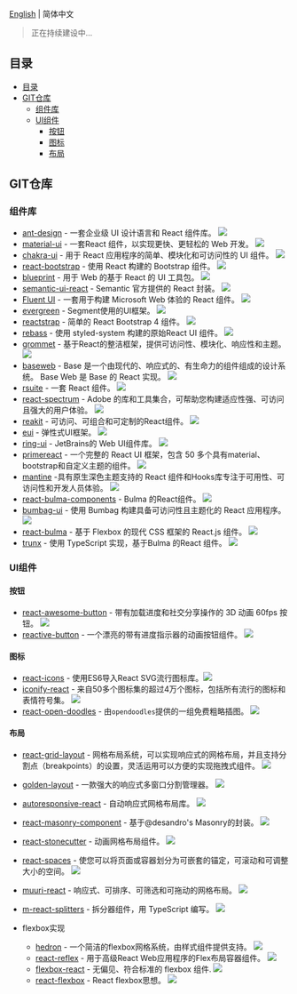 [English](./README-en.md) | 简体中文

> 正在持续建设中...

## 目录

- [目录](#目录)
- [GIT仓库](#git仓库)
  - [组件库](#组件库)
  - [UI组件](#ui组件)
    - [按钮](#按钮)
    - [图标](#图标)
    - [布局](#布局)

## GIT仓库

### 组件库

- [ant-design](https://github.com/ant-design/ant-design) - 一套企业级 UI 设计语言和 React 组件库。 ![](https://img.shields.io/github/stars/ant-design/ant-design.svg?style=social&label=Star)
- [material-ui](https://github.com/mui-org/material-ui) - 一套React 组件，以实现更快、更轻松的 Web 开发。 ![](https://img.shields.io/github/stars/mui-org/material-ui.svg?style=social&label=Star)
- [chakra-ui](https://github.com/chakra-ui/chakra-ui) - 用于 React 应用程序的简单、模块化和可访问性的 UI 组件。 ![](https://img.shields.io/github/stars/chakra-ui/chakra-ui.svg?style=social&label=Star)
- [react-bootstrap](https://github.com/react-bootstrap/react-bootstrap) - 使用 React 构建的 Bootstrap 组件。 ![](https://img.shields.io/github/stars/react-bootstrap/react-bootstrap.svg?style=social&label=Star)
- [blueprint](https://github.com/palantir/blueprint) - 用于 Web 的基于 React 的 UI 工具包。 ![](https://img.shields.io/github/stars/palantir/blueprint.svg?style=social&label=Star)
- [semantic-ui-react](https://github.com/Semantic-Org/Semantic-UI-React) - Semantic 官方提供的 React 封装。 ![](https://img.shields.io/github/stars/Semantic-Org/Semantic-UI-React.svg?style=social&label=Star)
- [Fluent UI](https://github.com/microsoft/fluentui) - 一套用于构建 Microsoft Web 体验的 React 组件。 ![](https://img.shields.io/github/stars/microsoft/fluentui.svg?style=social&label=Star)
- [evergreen](https://github.com/segmentio/evergreen) - Segment使用的UI框架。 ![](https://img.shields.io/github/stars/segmentio/evergreen.svg?style=social&label=Star)
- [reactstrap](https://github.com/reactstrap/reactstrap) - 简单的 React Bootstrap 4 组件。 ![](https://img.shields.io/github/stars/reactstrap/reactstrap.svg?style=social&label=Star)
- [rebass](https://github.com/rebassjs/rebass) - 使用 styled-system 构建的原始React UI 组件。 ![](https://img.shields.io/github/stars/rebassjs/rebass.svg?style=social&label=Star)
- [grommet](https://github.com/grommet/grommet) - 基于React的整洁框架，提供可访问性、模块化、响应性和主题。 ![](https://img.shields.io/github/stars/grommet/grommet.svg?style=social&label=Star)
- [baseweb](https://github.com/uber/baseweb) - Base 是一个由现代的、响应式的、有生命力的组件组成的设计系统。 Base Web 是 Base 的 React 实现。 ![](https://img.shields.io/github/stars/uber/baseweb.svg?style=social&label=Star)
- [rsuite](https://github.com/rsuite/rsuite) - 一套 React 组件。 ![](https://img.shields.io/github/stars/rsuite/rsuite.svg?style=social&label=Star)
- [react-spectrum](https://github.com/adobe/react-spectrum) - Adobe 的库和工具集合，可帮助您构建适应性强、可访问且强大的用户体验。 ![](https://img.shields.io/github/stars/adobe/react-spectrum.svg?style=social&label=Star)
- [reakit](https://github.com/reakit/reakit) - 可访问、可组合和可定制的React组件。 ![](https://img.shields.io/github/stars/reakit/reakit.svg?style=social&label=Star)
- [eui](https://github.com/elastic/eui) - 弹性式UI框架。 ![](https://img.shields.io/github/stars/elastic/eui.svg?style=social&label=Star)
- [ring-ui](https://github.com/JetBrains/ring-ui) - JetBrains的 Web UI组件库。 ![](https://img.shields.io/github/stars/JetBrains/ring-ui.svg?style=social&label=Star)
- [primereact](https://github.com/primefaces/primereact) - 一个完整的 React UI 框架，包含 50 多个具有material、bootstrap和自定义主题的组件。 ![](https://img.shields.io/github/stars/primefaces/primereact.svg?style=social&label=Star)
- [mantine](https://github.com/mantinedev/mantine) -具有原生深色主题支持的 React 组件和Hooks库专注于可用性、可访问性和开发人员体验。 ![](https://img.shields.io/github/stars/mantinedev/mantine.svg?style=social&label=Star)
- [react-bulma-components](https://github.com/couds/react-bulma-components) - Bulma 的React组件。 ![](https://img.shields.io/github/stars/couds/react-bulma-components.svg?style=social&label=Star)
- [bumbag-ui](https://github.com/bumbag/bumbag-ui) - 使用 Bumbag 构建具备可访问性且主题化的 React 应用程序。 ![](https://img.shields.io/github/stars/bumbag/bumbag-ui.svg?style=social&label=Star)
- [react-bulma](https://github.com/kulakowka/react-bulma) - 基于 Flexbox 的现代 CSS 框架的 React.js 组件。 ![](https://img.shields.io/github/stars/kulakowka/react-bulma.svg?style=social&label=Star)
- [trunx](https://github.com/fibo/trunx) - 使用 TypeScript 实现，基于Bulma 的React 组件。 ![](https://img.shields.io/github/stars/fibo/trunx.svg?style=social&label=Star)

### UI组件
#### 按钮

- [react-awesome-button](https://github.com/rcaferati/react-awesome-button) - 带有加载进度和社交分享操作的 3D 动画 60fps 按钮。 ![](https://img.shields.io/github/stars/rcaferati/react-awesome-button.svg?style=social&label=Star)
- [reactive-button](https://github.com/arifszn/reactive-button) - 一个漂亮的带有进度指示器的动画按钮组件。 ![](https://img.shields.io/github/stars/arifszn/reactive-button.svg?style=social&label=Star)

#### 图标

- [react-icons](https://github.com/gorangajic/react-icons) - 使用ES6导入React SVG流行图标库。![](https://img.shields.io/github/stars/gorangajic/react-icons.svg?style=social&label=Star)
- [iconify-react](https://github.com/iconify/iconify-react) - 来自50多个图标集的超过4万个图标，包括所有流行的图标和表情符号集。 ![](https://img.shields.io/github/stars/iconify/iconify-react.svg?style=social&label=Star)
- [react-open-doodles](https://github.com/lunahq/react-open-doodles) - 由`opendoodles`提供的一组免费粗略插图。 ![](https://img.shields.io/github/stars/lunahq/react-open-doodles.svg?style=social&label=Star)

#### 布局

- [react-grid-layout](https://github.com/STRML/react-grid-layout) - 网格布局系统，可以实现响应式的网格布局，并且支持分割点（breakpoints）的设置，灵活运用可以方便的实现拖拽式组件。 ![](https://img.shields.io/github/stars/STRML/react-grid-layout.svg?style=social&label=Star)
- [golden-layout](https://github.com/deepstreamIO/golden-layout) - 一款强大的响应式多窗口分割管理器。 ![](https://img.shields.io/github/stars/deepstreamIO/golden-layout.svg?style=social&label=Star)
- [autoresponsive-react](https://github.com/xudafeng/autoresponsive-react) - 自动响应式网格布局库。 ![](https://img.shields.io/github/stars/xudafeng/autoresponsive-react.svg?style=social&label=Star)
- [react-masonry-component](https://github.com/eiriklv/react-masonry-component) - 基于@desandro's Masonry的封装。 ![](https://img.shields.io/github/stars/eiriklv/react-masonry-component.svg?style=social&label=Star)
- [react-stonecutter](https://github.com/dantrain/react-stonecutter) - 动画网格布局组件。 ![](https://img.shields.io/github/stars/dantrain/react-stonecutter.svg?style=social&label=Star)
- [react-spaces](https://github.com/aeagle/react-spaces) - 使您可以将页面或容器划分为可嵌套的锚定，可滚动和可调整大小的空间。 ![](https://img.shields.io/github/stars/aeagle/react-spaces.svg?style=social&label=Star)
- [muuri-react](https://github.com/Paol-imi/muuri-react) - 响应式、可排序、可筛选和可拖动的网格布局。 ![](https://img.shields.io/github/stars/Paol-imi/muuri-react.svg?style=social&label=Star)
- [m-react-splitters](https://github.com/martinnov92/React-Splitters) - 拆分器组件，用 TypeScript 编写。 ![](https://img.shields.io/github/stars/martinnov92/React-Splitters.svg?style=social&label=Star)

- flexbox实现
  - [hedron](https://github.com/JSBros/hedron) - 一个简洁的flexbox网格系统，由样式组件提供支持。 ![](https://img.shields.io/github/stars/JSBros/hedron.svg?style=social&label=Star)
  - [react-reflex](https://github.com/leefsmp/Re-Flex) - 用于高级React Web应用程序的Flex布局容器组件。 ![](https://img.shields.io/github/stars/leefsmp/Re-Flex.svg?style=social&label=Star)
  - [flexbox-react](https://github.com/nachoaIvarez/flexbox-react) - 无偏见、符合标准的 flexbox 组件. ![](https://img.shields.io/github/stars/nachoaIvarez/flexbox-react.svg?style=social&label=Star)
  - [react-flexbox](https://github.com/tcoopman/react-flexbox) - React flexbox思想。 ![](https://img.shields.io/github/stars/tcoopman/react-flexbox.svg?style=social&label=Star)
